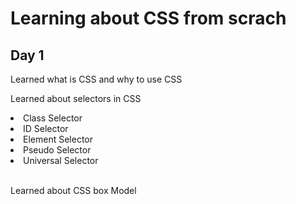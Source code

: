 <h1>Learning about CSS from scrach</h1>
<h2> Day 1 </h2>
<p> Learned what is CSS and why to use CSS</p>
<p> Learned about selectors in CSS<p>
<li>Class Selector</li>
<li>ID Selector</li>
<li>Element Selector</li>
<li>Pseudo Selector</li>
<li>Universal Selector</li></br>
<p>Learned about CSS box Model</p>
